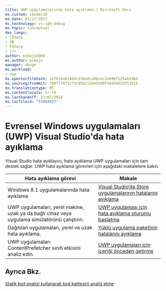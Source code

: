 ```yaml
---
title: UWP uygulamalarında hata ayıklama | Microsoft Docs
ms.custom: seodec18
ms.date: 01/17/2017
ms.technology: vs-ide-debug
ms.topic: conceptual
dev_langs:
- CSharp
- VB
- FSharp
- C++
author: mikejo5000
ms.author: mikejo
manager: douge
ms.workload:
- uwp
ms.openlocfilehash: 14761da614ddcd36e8ca9bcec2a686f125ab53bd
ms.sourcegitcommit: 708f77071c73c95d212645b00fa943d45d35361b
ms.translationtype: MT
ms.contentlocale: tr-TR
ms.lasthandoff: 12/07/2018
ms.locfileid: "53064027"
---
```

# <a name="debug-universal-windows-apps-uwp-in-visual-studio"></a>Evrensel Windows uygulamaları (UWP) Visual Studio'da hata ayıklama

Visual Studio hata ayıklayıcı, hata ayıklama UWP uygulamaları için tam destek sağlar. UWP hata ayıklama görevleri için aşağıdaki makalelere bakın.

|Hata ayıklama görevi|Makale|
|-|-|  
|Windows 8.1 uygulamalarında hata ayıklama|[Visual Studio’da Store uygulamalarının hatalarını ayıklama](debug-store-apps-in-visual-studio.md)|
|UWP uygulamaları, yerel makine, uzak ya da bağlı cihaz veya uygulama simülatörünü çalıştırın.|[UWP uygulaması için hata ayıklama oturumu başlatma](../debugger/start-a-debugging-session-for-a-store-app-in-visual-studio-vb-csharp-cpp-and-xaml.md)|
|Dağıtılan uygulamaları, yerel ve uzak hata ayıklama.|[Yüklü uygulama paketinin hatalarını ayıklama](../debugger/debug-installed-app-package.md)|
|UWP uygulamaları ContentPrefetcher sınıfı etkisini analiz edin.|[UWP uygulamaları için içeriği önceden getirme](../debugger/prefetch-content-for-windows-store-apps.md)|

  
## <a name="see-also"></a>Ayrıca Bkz.  
 [Statik kod analizi kullanarak kod kalitesini analiz etme](../test/analyze-the-code-quality-of-store-apps-using-visual-studio-static-code-analysis.md)
